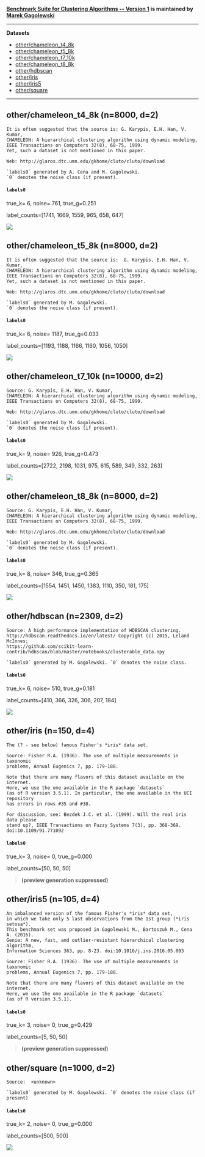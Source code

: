 **[Benchmark Suite for Clustering Algorithms -- Version 1](https://github.com/gagolews/clustering_benchmarks_v1)
is maintained by [Marek Gagolewski](https://www.gagolewski.com)**


--------------------------------------------------------------------------------

**Datasets**

* [other/chameleon_t4_8k](#other_chameleon_t4_8k)
* [other/chameleon_t5_8k](#other_chameleon_t5_8k)
* [other/chameleon_t7_10k](#other_chameleon_t7_10k)
* [other/chameleon_t8_8k](#other_chameleon_t8_8k)
* [other/hdbscan](#other_hdbscan)
* [other/iris](#other_iris)
* [other/iris5](#other_iris5)
* [other/square](#other_square)

--------------------------------------------------------------------------------

## other/chameleon_t4_8k (n=8000, d=2) <a name="other_chameleon_t4_8k"></a>

    It is often suggested that the source is: G. Karypis, E.H. Han, V. Kumar,
    CHAMELEON: A hierarchical clustering algorithm using dynamic modeling,
    IEEE Transactions on Computers 32(8), 68-75, 1999.
    Yet, such a dataset is not mentioned in this paper.
    
    Web: http://glaros.dtc.umn.edu/gkhome/cluto/cluto/download
    
    `labels0` generated by A. Cena and M. Gagolewski.
    `0` denotes the noise class (if present).
    


#### `labels0`

true_k= 6, noise=  761, true_g=0.251

label_counts=[1741, 1669, 1559, 965, 658, 647]

![](other/chameleon_t4_8k.labels0.png)




## other/chameleon_t5_8k (n=8000, d=2) <a name="other_chameleon_t5_8k"></a>

    It is often suggested that the source is:  G. Karypis, E.H. Han, V. Kumar,
    CHAMELEON: A hierarchical clustering algorithm using dynamic modeling,
    IEEE Transactions on Computers 32(8), 68-75, 1999.
    Yet, such a dataset is not mentioned in this paper.
    
    Web: http://glaros.dtc.umn.edu/gkhome/cluto/cluto/download
    
    `labels0` generated by M. Gagolewski.
    `0` denotes the noise class (if present).
    


#### `labels0`

true_k= 6, noise= 1187, true_g=0.033

label_counts=[1193, 1188, 1166, 1160, 1056, 1050]

![](other/chameleon_t5_8k.labels0.png)




## other/chameleon_t7_10k (n=10000, d=2) <a name="other_chameleon_t7_10k"></a>

    Source: G. Karypis, E.H. Han, V. Kumar,
    CHAMELEON: A hierarchical clustering algorithm using dynamic modeling,
    IEEE Transactions on Computers 32(8), 68-75, 1999.
    
    Web: http://glaros.dtc.umn.edu/gkhome/cluto/cluto/download
    
    `labels0` generated by M. Gagolewski.
    `0` denotes the noise class (if present).
    


#### `labels0`

true_k= 9, noise=  926, true_g=0.473

label_counts=[2722, 2198, 1031, 975, 615, 589, 349, 332, 263]

![](other/chameleon_t7_10k.labels0.png)




## other/chameleon_t8_8k (n=8000, d=2) <a name="other_chameleon_t8_8k"></a>

    Source: G. Karypis, E.H. Han, V. Kumar,
    CHAMELEON: A hierarchical clustering algorithm using dynamic modeling,
    IEEE Transactions on Computers 32(8), 68-75, 1999.
    
    Web: http://glaros.dtc.umn.edu/gkhome/cluto/cluto/download
    
    `labels0` generated by M. Gagolewski.
    `0` denotes the noise class (if present).
    


#### `labels0`

true_k= 8, noise=  346, true_g=0.365

label_counts=[1554, 1451, 1450, 1383, 1110, 350, 181, 175]

![](other/chameleon_t8_8k.labels0.png)




## other/hdbscan (n=2309, d=2) <a name="other_hdbscan"></a>

    Source: A high performance implementation of HDBSCAN clustering.
    http://hdbscan.readthedocs.io/en/latest/ Copyright (c) 2015, Leland McInnes;
    https://github.com/scikit-learn-contrib/hdbscan/blob/master/notebooks/clusterable_data.npy
    
    `labels0` generated by M. Gagolewski. `0` denotes the noise class.
    


#### `labels0`

true_k= 6, noise=  510, true_g=0.181

label_counts=[410, 366, 326, 306, 207, 184]

![](other/hdbscan.labels0.png)




## other/iris (n=150, d=4) <a name="other_iris"></a>

    The (? - see below) famous Fisher's *iris* data set.
    
    Source: Fisher R.A. (1936). The use of multiple measurements in taxonomic
    problems, Annual Eugenics 7, pp. 179-188.
    
    Note that there are many flavors of this dataset available on the internet.
    Here, we use the one available in the R package `datasets`
    (as of R version 3.5.1). In particular, the one available in the UCI repository
    has errors in rows #35 and #38.
    
    For discussion, see: Bezdek J.C. et al. (1999). Will the real iris data please
    stand up?, IEEE Transactions on Fuzzy Systems 7(3), pp. 368-369.
    doi:10.1109/91.771092
    
    


#### `labels0`

true_k= 3, noise=    0, true_g=0.000

label_counts=[50, 50, 50]

> **(preview generation suppressed)**





## other/iris5 (n=105, d=4) <a name="other_iris5"></a>

    An imbalanced version of the famous Fisher's *iris* data set,
    in which we take only 5 last observations from the 1st group (*iris setosa*).
    This benchmark set was proposed in Gagolewski M., Bartoszuk M., Cena A. (2016).
    Genie: A new, fast, and outlier-resistant hierarchical clustering algorithm,
    Information Sciences 363, pp. 8-23. doi:10.1016/j.ins.2016.05.003
    
    Source: Fisher R.A. (1936). The use of multiple measurements in taxonomic
    problems, Annual Eugenics 7, pp. 179-188.
    
    Note that there are many flavors of this dataset available on the internet.
    Here, we use the one available in the R package `datasets`
    (as of R version 3.5.1).
    


#### `labels0`

true_k= 3, noise=    0, true_g=0.429

label_counts=[5, 50, 50]

> **(preview generation suppressed)**





## other/square (n=1000, d=2) <a name="other_square"></a>

    Source:  <unknown>
    
    `labels0` generated by M. Gagolewski. `0` denotes the noise class (if present)
    


#### `labels0`

true_k= 2, noise=    0, true_g=0.000

label_counts=[500, 500]

![](other/square.labels0.png)




